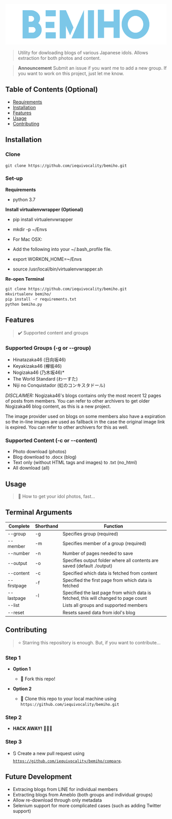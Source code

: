 ![alt text](logo.png)
> Utility for dowloading blogs of various Japanese idols. Allows extraction for both photos and content.

> **Announcement**
> Submit an issue if you want me to add a new group. If you want to work on this project, just let me know.

## Table of Contents (Optional)

- [Requirements](#requirements)
- [Installation](#installation)
- [Features](#features)
- [Usage](#usage)
- [Contributing](#contributing)

## Installation

### Clone

```shell
git clone https://github.com/iequivocality/bemiho.git
```

### Set-up

**Requirements**
- python 3.7

**Install virtualenvwrapper (Optional)**
- pip install virtualenvwrapper
- mkdir -p ~/Envs

- For Mac OSX:
- Add the following into your ~/.bash_profile file.
- export WORKON_HOME=~/Envs
- source /usr/local/bin/virtualenvwrapper.sh

**Re-open Terminal**
```shell
git clone https://github.com/iequivocality/bemiho.git
mkvirtualenv bemiho/
pip install -r requirements.txt
python bemiho.py
```

## Features
> ✔️ Supported content and groups

### Supported Groups (-g or --group)
- Hinatazaka46 (日向坂46)
- Keyakizaka46 (欅坂46)
- Nogizaka46 (乃木坂46)*
- The World Standard (わーすた)
- Niji no Conquistador (虹のコンキスタドール)

*DISCLAIMER:* Nogizaka46's blogs contains only the most recent 12 pages of posts from members.
You can refer to other archivers to get older Nogizaka46 blog content, as this is a new project.

The image provider used on blogs on some members also have a expiration so the in-line images
are used as fallback in the case the original image link is expired. You can refer to other
archivers for this as well.

### Supported Content (-c or --content)
- Photo download (photos)
- Blog download to .docx (blog)
- Text only (without HTML tags and images) to .txt (no_html)
- All download (all)

## Usage
> 💎 How to get your idol photos, fast...

## Terminal Arguments

| Complete    | Shorthand | Function   |
| ----------- | --------- | ----- |
| --group     | -g        | Specifies group (required) |
| --member    | -m        | Specifies member of a group (required) |
| --number    | -n        | Number of pages needed to save |
| --output    | -o        | Specifies output folder where all contents are saved (default ./output) |
| --content   | -c        | Specified which data is fetched from content |
| --firstpage | -f        | Specified the first page from which data is fetched |
| --lastpage  | -l        | Specified the last page from which data is fetched, this will changed to page count |
| --list      |           | Lists all groups and supported members |
| --reset     |           | Resets saved data from idol's blog |

## Contributing
> ⭐️ Starring this repository is enough. But, if you want to contribute...

### Step 1

- **Option 1**
    - 🍴 Fork this repo!

- **Option 2**
    - 👯 Clone this repo to your local machine using `https://github.com/iequivocality/bemiho.git`

### Step 2

- **HACK AWAY!** 🔨🔨🔨

### Step 3

- 🔃 Create a new pull request using <a href="https://github.com/iequivocality/bemiho/compare" target="_blank">`https://github.com/iequivocality/bemiho/compare`</a>.

## Future Development
- Extracing blogs from LINE for individual members
- Extracting blogs from Ameblo (both groups and individual groups)
- Allow re-download through only metadata
- Selenium support for more complicated cases (such as adding Twitter support)

